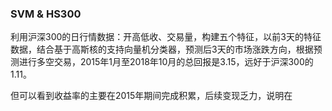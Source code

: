 ### SVM & HS300

利用沪深300的日行情数据：开高低收、交易量，构建五个特征，以前3天的特征数据，结合基于高斯核的支持向量机分类器，预测后3天的市场涨跌方向，根据预测进行多空交易，2015年1月至2018年10月的总回报是3.15，远好于沪深300的1.11。

但可以看到收益率的主要在2015年期间完成积累，后续变现乏力，说明在